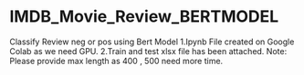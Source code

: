 # IMDB_Movie_Review_BERTMODEL
Classify Review neg or pos using Bert Model
1.Ipynb File created on Google Colab as we need GPU.
2.Train and test xlsx file has been attached.
Note: Please provide max length as 400 , 500 need more time.
